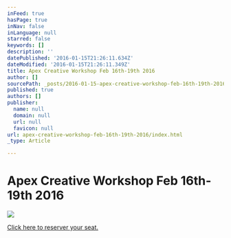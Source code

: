 ```yaml
---
inFeed: true
hasPage: true
inNav: false
inLanguage: null
starred: false
keywords: []
description: ''
datePublished: '2016-01-15T21:26:11.634Z'
dateModified: '2016-01-15T21:26:11.349Z'
title: Apex Creative Workshop Feb 16th-19th 2016
author: []
sourcePath: _posts/2016-01-15-apex-creative-workshop-feb-16th-19th-2016.md
published: true
authors: []
publisher:
  name: null
  domain: null
  url: null
  favicon: null
url: apex-creative-workshop-feb-16th-19th-2016/index.html
_type: Article

---
```

# Apex Creative Workshop Feb 16th-19th 2016
![](https://the-grid-user-content.s3-us-west-2.amazonaws.com/2ea134e4-2fd6-45a9-86dd-7b886f4760bc.jpg)

[Click here to reserver your seat.][0]

[0]: https://www.universe.com/apex2016